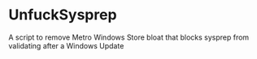 # UnfuckSysprep
A script to remove Metro Windows Store bloat that blocks sysprep from validating after a Windows Update
